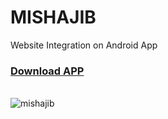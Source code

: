 # MISHAJIB
Website Integration on Android App

<h3><a href="https://drive.google.com/open?id=1eJIoJ5fiINMeAvcLCwDDL8WsczjcQk42">Download APP</a></h3>
<br>
<img src="" alt="mishajib">
